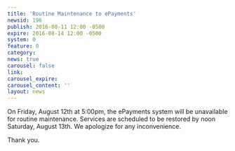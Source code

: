 ```yaml
---
title: 'Routine Maintenance to ePayments'
newsid: 196
publish: 2016-08-11 12:00 -0500
expire: 2016-08-14 12:00 -0500
system: 0
feature: 0
category: 
news: true
carousel: false
link: 
carousel_expire: 
carousel_content: ''
layout: news
---
```

<p>On Friday, August 12th at 5:00pm, the ePayments system will be unavailable for routine maintenance.  Services are scheduled to be restored by noon Saturday, August 13th.  We apologize for any inconvenience.</p>
<p>Thank you.</p>
